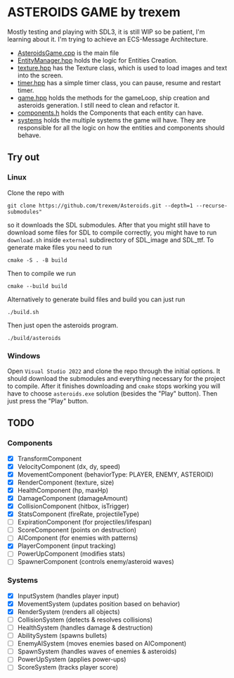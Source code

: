 # ASTEROIDS GAME by trexem
Mostly testing and playing with SDL3, it is still WIP so be patient, I'm learning about it. I'm trying to achieve an ECS-Message Architecture.

* [AsteroidsGame.cpp](https://github.com/trexem/Asteroids/blob/master/src/AsteroidsGame.cpp) is the main file
* [EntityManager.hpp](https://github.com/trexem/Asteroids/blob/master/include/EntityManager.h) holds the logic for Entities Creation.
* [texture.hpp](https://github.com/trexem/Asteroids/blob/master/include/texture.hpp) has the Texture class, which is used to load images and text into the screen.
* [timer.hpp](https://github.com/trexem/Asteroids/blob/master/include/timer.hpp) has a simple timer class, you can pause, resume and restart timer.
* [game.hpp](https://github.com/trexem/Asteroids/blob/master/include/game.hpp) holds the methods for the gameLoop, ship creation and asteroids generation. I still need to clean and refactor it.
* [components.h](https://github.com/trexem/Asteroids/blob/master/include/Components.h) holds the Components that each entity can have.
* [systems](https://github.com/trexem/Asteroids/tree/master/include/systems) holds the multiple systems the game will have. They are responsible for all the logic on how the entities and components should behave.


## Try out
### Linux
Clone the repo with
```shell
git clone https://github.com/trexem/Asteroids.git --depth=1 --recurse-submodules"
``` 
so it downloads the SDL submodules. After that you might still have to download some files for SDL to compile correctly, you might have to run `download.sh` inside `external` subdirectory of SDL_image and SDL_ttf. 
To generate make files you need to run
```shell
cmake -S . -B build
```
Then to compile we run 
```shell
cmake --build build
```
Alternatively to generate build files and build you can just run
```shell
./build.sh
```
Then just open the asteroids program.
```shell
./build/asteroids
```
### Windows
Open `Visual Studio 2022` and clone the repo through the initial options. It should download the submodules and everything necessary for the project to compile. 
After it finishes downloading and `cmake` stops working you will have to choose `asteroids.exe` solution (besides the "Play" button). Then just press the "Play" button.

## TODO
### Components
 - [X] TransformComponent 
 - [X] VelocityComponent (dx, dy, speed)
 - [X] MovementComponent (behaviorType: PLAYER, ENEMY, ASTEROID)
 - [X] RenderComponent (texture, size)
 - [X] HealthComponent (hp, maxHp)
 - [X] DamageComponent (damageAmount)
 - [X] CollisionComponent (hitbox, isTrigger)
 - [X] StatsComponent (fireRate, projectileType)
 - [ ] ExpirationComponent (for projectiles/lifespan)
 - [ ] ScoreComponent (points on destruction)
 - [ ] AIComponent (for enemies with patterns)
 - [X] PlayerComponent (input tracking)
 - [ ] PowerUpComponent (modifies stats)
 - [ ] SpawnerComponent (controls enemy/asteroid waves)
 ### Systems
 - [X] InputSystem (handles player input)
 - [X] MovementSystem (updates position based on behavior)
 - [X] RenderSystem (renders all objects)
 - [ ] CollisionSystem (detects & resolves collisions)
 - [ ] HealthSystem (handles damage & destruction)
 - [ ] AbilitySystem (spawns bullets)
 - [ ] EnemyAISystem (moves enemies based on AIComponent)
 - [ ] SpawnSystem (handles waves of enemies & asteroids)
 - [ ] PowerUpSystem (applies power-ups)
 - [ ] ScoreSystem (tracks player score)
